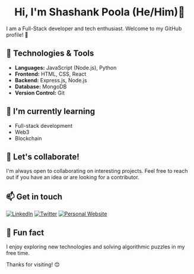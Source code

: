 <div align="center">

#  Hi, I'm Shashank Poola (He/Him)👋
</div>

I am a Full-Stack developer and tech enthusiast. Welcome to my GitHub profile! 🚀

## 🔧 Technologies & Tools

- **Languages:** JavaScript (Node.js), Python
- **Frontend:** HTML, CSS, React
- **Backend:** Express.js, Node.js
- **Database:** MongoDB
- **Version Control:** Git

## 🌱 I'm currently learning

- Full-stack development
- Web3
- Blockchain

## 👯 Let's collaborate!

I'm always open to collaborating on interesting projects. Feel free to reach out if you have an idea or are looking for a contributor.

## 📫 Get in touch

[![LinkedIn](https://img.shields.io/badge/LinkedIn-Connect-blue?style=social&logo=linkedin)](https://www.linkedin.com/in/shashank-poola/)
[![Twitter](https://img.shields.io/badge/Twitter-Follow-blue?style=social&logo=twitter)](https://x.com/Shanktwt)
[![Personal Website](https://img.shields.io/badge/Website-Visit-green?style=social&logo=google-chrome)](https://www.theshashank.xyz)

## 🌟 Fun fact

I enjoy exploring new technologies and solving algorithmic puzzles in my free time.

Thanks for visiting! 😊

</div>


